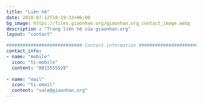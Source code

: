 ```yaml
---
title: "Liên hệ"
date: 2018-07-12T18:19:33+06:00
bg_image: https://files.giaonhan.org/giaonhan.org_contact_image.webp
description : "Trang liên hệ của giaonhan.org"
layout: "contact"

############################ Contact information ############################
contact_info:
- name: "mobile"
  icon: "ti-mobile"
  content: "0815555528"
  
- name: "mail"
  icon: "ti-email"
  content: "sale@giaonhan.org"
---
```

